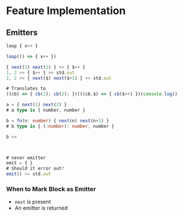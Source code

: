 # Feature Implementation

## Emitters

```ts
loop { x++ }

loop(() => { x++ })

{ next(1) next(2) } >> { $++ }
1, 2 >> { $++ } >> std.out
1, 2 >> { next($) next($+1) } >> std.out

# Translates to
((cb) => { cb(1); cb(2); })(((cb,$) => { cb($++) })(console.log))

a = { next(1) next(2) }
# a type is { number, number }

b = fn(n: number) { next(n) next(n+1) }
# b type is { (:number): number, number }

b >>



# never emitter
emit = { }
# Should it error out?
emit() >> std.out

```

### When to Mark Block as Emitter

-   `next` is present
-   An emitter is returned
